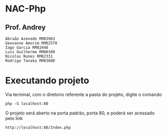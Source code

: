 # NAC-Php
## Prof. Andrey

```
Abraão Azevedo RM83983
Geovanne Amorim RM82578
Iago Garcia RM82448
Luis Guilherme RM80389
Nicolas Nunes RM82331
Rodrigo Tanaka RM83888
```

# Executando projeto

Via terminal, com o diretorio referente a pasta do projeto, digite o comando
```
php -S localhost:80
```

O projeto será aberto na porta padrão, porta 80, e poderá ser acessado pelo link
```
http://localhost:80/Index.php
```
